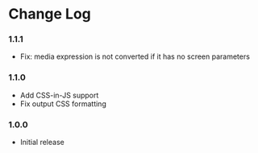 # Change Log

### 1.1.1

- Fix: media expression is not converted if it has no screen parameters

### 1.1.0

- Add CSS-in-JS support
- Fix output CSS formatting

### 1.0.0

- Initial release
